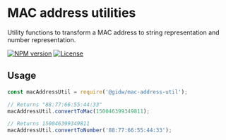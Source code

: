 # MAC address utilities

Utility functions to transform a MAC address to string representation and number representation.

[![NPM version](https://img.shields.io/npm/v/@gidw/mac-address-util.svg)](https://www.npmjs.com/package/@gidw/mac-address-util)
[![License](https://img.shields.io/github/license/GiDW/mac-address-util.svg)](https://github.com/GiDW/mac-address-util/blob/master/LICENSE)

## Usage

```js
const macAddressUtil = require('@gidw/mac-address-util');

// Returns "88:77:66:55:44:33"
macAddressUtil.convertToMac(150046399349811);

// Returns 150046399349811
macAddressUtil.convertToNumber('88:77:66:55:44:33');
```
